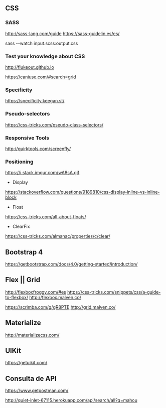 ## CSS


### SASS

http://sass-lang.com/guide
https://sass-guidelin.es/es/



sass --watch input.scss:output.css

### Test your knowledge about CSS

http://flukeout.github.io

https://caniuse.com/#search=grid


### Specificity

https://specificity.keegan.st/

### Pseudo-selectors

https://css-tricks.com/pseudo-class-selectors/

### Responsive Tools
http://quirktools.com/screenfly/

### Positioning

https://i.stack.imgur.com/wA8sA.gif

* Display

https://stackoverflow.com/questions/9189810/css-display-inline-vs-inline-block

* Float

https://css-tricks.com/all-about-floats/

* ClearFix

https://css-tricks.com/almanac/properties/c/clear/

## Bootstrap 4
https://getbootstrap.com/docs/4.0/getting-started/introduction/

## Flex || Grid
http://flexboxfroggy.com/#es
https://css-tricks.com/snippets/css/a-guide-to-flexbox/
http://flexbox.malven.co/


https://scrimba.com/g/gR8PTE
http://grid.malven.co/

## Materialize
http://materializecss.com/

## UIKit
https://getuikit.com/


## Consulta de API

https://www.getpostman.com/


http://quiet-inlet-67115.herokuapp.com/api/search/all?q=mahou







